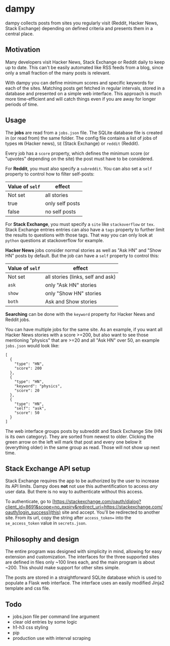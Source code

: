 # dampy
dampy collects posts from sites you regularly visit (Reddit, Hacker News, Stack Exchange) depending on defined criteria and presents them in a central place. 

## Motivation
Many developers visit Hacker News, Stack Exchange or Reddit daily to keep up to date. This can't be easily automated like RSS feeds from a blog, since only a small fraction of the many posts is relevant.

With dampy you can define minimum scores and specific keywords for each of the sites. Matching posts get fetched in regular intervals, stored in a database and presented on a simple web interface. This approach is much more time-efficient and will catch things even if you are away for longer periods of time.

## Usage
The **jobs** are read from a `jobs.json` file. The SQLite database file is created in (or read from) the same folder. The config file contains a list of jobs of types `HN` (Hacker news), `SE` (Stack Exchange) or `reddit` (Reddit).

Every job has a `score` property, which defines the minimum score (or "upvotes" depending on the site) the post must have to be considered.

For **Reddit**, you must also specify a `subreddit`. You can also set a `self` property to control how to filter self-posts:

| Value of `self` | effect                            |
|-----------------|-----------------------------------|
| Not set         | all stories                       |
| true            | only self posts                   |
| false           | no self posts                     |


For **Stack Exchange**, you must specify a `site` like `stackoverflow` or `tex`. Stack Exchange entries entries can also have a `tags` property to further limit the results to questions with those tags. That way you can only look at `python` questions at stackoverflow for example.

**Hacker News** jobs consider normal stories as well as "Ask HN" and "Show HN" posts by default. But the job can have a `self` property to control this:

| Value of `self` | effect                            |
|-----------------|-----------------------------------|
| Not set         | all stories (links, self and ask) |
| `ask`           | only "Ask HN" stories             |
| `show`          | only "Show HN" stories            |
| `both`          | Ask and Show stories              |


**Searching** can be done with the `keyword` property for Hacker News and Reddit jobs.

You can have multiple jobs for the same site. As an example, if you want all Hacker News stories with a score >=200, but also want to see those mentioning "physics" that are >=20 and all "Ask HN" over 50, an example `jobs.json` would look like:

	[
	  {
	    "type": "HN",
	    "score": 200
	  },
	  {
	    "type": "HN",
	    "keyword": "physics",
	    "score": 20
	  },
	  {
	    "type": "HN",
	    "self": "ask",
	    "score": 50
	  }
	]

The web interface groups posts by subreddit and Stack Exchange Site (HN is its own category). They are sorted from newest to older. Clicking the green arrow on the left will mark that post and every one below it (everything older) in the same group as read. Those will not show up next time.

## Stack Exchange API setup
Stack Exchange requires the app to be authorized by the user to increase its API limits. Dampy does **not** not use this authentification to access *any* user data. But there is no way to authenticate without this access.

To authenticate, go to [https://stackexchange.com/oauth/dialog?client_id=8691&scope=no_expiry&redirect_uri=https://stackexchange.com/oauth/login_success](this) site and accept. You'll be redirected to another site. From its url, copy the string after `access_token=` into the `se_access_token` value in `secrets.json`.

## Philosophy and design
The entire program was designed with simplicity in mind, allowing for easy extension and customization. The interfaces for the three supported sites are defined in files only ~100 lines each, and the main program is about ~200. This should make support for other sites simple.

The posts are stored in a straightforward SQLite database which is used to populate a Flask web interface. The interface uses an easily modified Jinja2 template and css file.

## Todo
- jobs.json file per command line argument
- clear old entries by some logic
- h1-h3 css styling
- pip
- production use with interval scraping